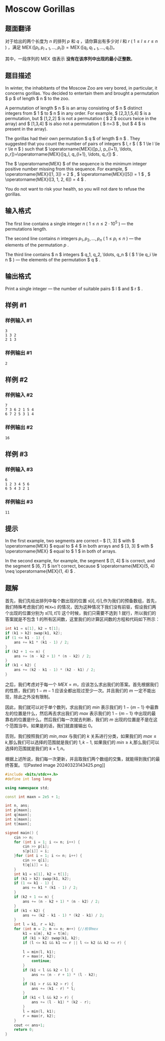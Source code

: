 # Moscow Gorillas

## 题面翻译

对于给出的两个长度为 $n$ 的排列 $p$ 和 $q$ ，请你算出有多少对 $l$ 和 $r$ ( $1 \le l \le r \le n$ ) ，满足 $\operatorname{MEX}([p_l, p_{l+1}, \ldots, p_r])=\operatorname{MEX}([q_l, q_{l+1}, \ldots, q_r])$。

其中，一段序列的 $\operatorname{MEX}$ 值表示 **没有在该序列中出现的最小正整数**。

## 题目描述

In winter, the inhabitants of the Moscow Zoo are very bored, in particular, it concerns gorillas. You decided to entertain them and brought a permutation $ p $ of length $ n $ to the zoo.

A permutation of length $ n $ is an array consisting of $ n $ distinct integers from $ 1 $ to $ n $ in any order. For example, $ [2,3,1,5,4] $ is a permutation, but $ [1,2,2] $ is not a permutation ( $ 2 $ occurs twice in the array) and $ [1,3,4] $ is also not a permutation ( $ n=3 $ , but $ 4 $ is present in the array).

The gorillas had their own permutation $ q $ of length $ n $ . They suggested that you count the number of pairs of integers $ l, r $ ( $ 1 \le l \le r \le n $ ) such that $ \operatorname{MEX}([p_l, p_{l+1}, \ldots, p_r])=\operatorname{MEX}([q_l, q_{l+1}, \ldots, q_r]) $ .

The $ \operatorname{MEX} $ of the sequence is the minimum integer positive number missing from this sequence. For example, $ \operatorname{MEX}([1, 3]) = 2 $ , $ \operatorname{MEX}([5]) = 1 $ , $ \operatorname{MEX}([3, 1, 2, 6]) = 4 $ .

You do not want to risk your health, so you will not dare to refuse the gorillas.

## 输入格式

The first line contains a single integer $n$ ( $1 \le n \le 2 \cdot 10^5$ ) — the permutations length.

The second line contains $n$ integers $p_1, p_2, \ldots, p_n$ ( $1 \le p_i \le n$ ) — the elements of the permutation $p$ .

The third line contains $ n $ integers $ q_1, q_2, \ldots, q_n $ ( $ 1 \le q_i \le n $ ) — the elements of the permutation $ q $ .

## 输出格式

Print a single integer — the number of suitable pairs $ l $ and $ r $ .

## 样例 #1

### 样例输入 #1

```
3
1 3 2
2 1 3
```

### 样例输出 #1

```
2
```

## 样例 #2

### 样例输入 #2

```
7
7 3 6 2 1 5 4
6 7 2 5 3 1 4
```

### 样例输出 #2

```
16
```

## 样例 #3

### 样例输入 #3

```
6
1 2 3 4 5 6
6 5 4 3 2 1
```

### 样例输出 #3

```
11
```

## 提示

In the first example, two segments are correct – $ [1, 3] $ with $ \operatorname{MEX} $ equal to $ 4 $ in both arrays and $ [3, 3] $ with $ \operatorname{MEX} $ equal to $ 1 $ in both of arrays.

In the second example, for example, the segment $ [1, 4] $ is correct, and the segment $ [6, 7] $ isn't correct, because $ \operatorname{MEX}(5, 4) \neq \operatorname{MEX}(1, 4) $ .

## 题解
首先，我们先给出排列中每个数出现的位置 $s[i],t[i]$,作为我们的预备数组，首先，我们特殊考虑我们的 `MEX=1` 的情况，因为这种情况下我们没有前驱，假设我们两个出现的位置分别为 $s[1],t[1]$ 这个时候，我们只需要不选到 $1$ 就行，所以我们的答案就是不包含 $1$ 的所有区间数，这里我们的计算区间数的方程和代码如下所示：
```cpp
int k1 = s[1], k2 = t[1];
if (k1 > k2) swap(k1, k2);
if (1 <= k1 - 1) {
    ans += k1 * (k1 - 1) / 2;
}
if (k2 + 1 <= n) {
    ans += (n - k2 + 1) * (n - k2) / 2;
}
if (k1 < k2) {
    ans += (k2 - k1 - 1) * (k2 - k1) / 2;
}
```

之后，我们考虑对于每一个 $MEX=m$，应该怎么求出我们的答案。首先根据我们的性质，我们的 $1-m-1$ 应该全都出现过至少一次。并且我们的 $m$ 一定不能出现，除此之外没有限制。

因此，我们就可以对于单个数列，求出我们的 $min$ 表示我们的 $1-\{ m-1 \}$ 中最靠左的位置是什么，然后再去求出我们的 $max$ 表示我们的 $1-\{ m-1 \}$ 中出现的最靠右的位置是什么。然后我们每一次就去判断，我们的 $m$ 出现的位置是不是在这个范围当中。如果是的话，我们就直接输出 0。

否则，我们按照我们的 $min,max$ 与我们的 $k$ 关系进行分类，如果我们的 $max\leq k$,那么我们可以选择的范围就是我们的 $1,k-1$,
如果我们的 $min\geq k$,那么我们可以选择的范围就是我们的 $k+1,n$。

根据上述所说，我们每一次更新，并且取我们两个数组的交集，就能得到我们的最终答案。
![[Pasted image 20240323143425.png]]



```cpp
#include <bits/stdc++.h>
#define int long long

using namespace std;

const int maxn = 2e5 + 1;

int n, ans;
int p[maxn];
int q[maxn];
int s[maxn];
int t[maxn];

signed main() {
    cin >> n;
    for (int i = 1; i <= n; i++) {
        cin >> p[i];
        s[p[i]] = i;
    }for (int i = 1; i <= n; i++) {
        cin >> q[i];
        t[q[i]] = i;
    }
    int k1 = s[1], k2 = t[1];
    if (k1 > k2) swap(k1, k2);
    if (1 <= k1 - 1) {
        ans += k1 * (k1 - 1) / 2;
    }
    if (k2 + 1 <= n) {
        ans += (n - k2 + 1) * (n - k2) / 2;
    }
    if (k1 < k2) {
        ans += (k2 - k1 - 1) * (k2 - k1) / 2;
    }
    int l = k1, r = k2;
    for (int m = 2; m <= n; m++) {//枚举mex
        k1 = s[m], k2 = t[m];
        if (k1 > k2) swap(k1, k2);
        if (l <= k1 && k1 <= r || l <= k2 && k2 <= r) {
            
        l = min(l, k1);
        r = max(r, k2);
            continue;
        }
        if (k1 < l && k2 < l) {
            ans += (n - r + 1) * (l - k2);
        }
        if (k1 > r && k2 > r) {
            ans += (k1 - r) * l;
        }
        if (k1 < l && k2 > r) {
            ans += (l - k1) * (k2 - r);
        }
        l = min(l, k1);
        r = max(r, k2);
    }
    cout << ans+1;
    return 0;
}
```
